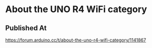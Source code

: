 # About the UNO R4 WiFi category

## Published At

https://forum.arduino.cc/t/about-the-uno-r4-wifi-category/1141867
